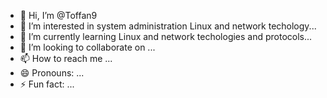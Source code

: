 - 👋 Hi, I’m @Toffan9
- 👀 I’m interested in system administration Linux and network techology...
- 🌱 I’m currently learning Linux and network techologies and protocols...
- 💞️ I’m looking to collaborate on ...
- 📫 How to reach me ...
- 😄 Pronouns: ...
- ⚡ Fun fact: ...

<!---
Toffan9/Toffan9 is a ✨ special ✨ repository because its `README.md` (this file) appears on your GitHub profile.
You can click the Preview link to take a look at your changes.
--->
